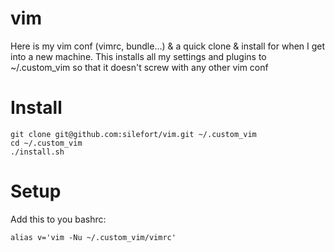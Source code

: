 # vim
Here is my vim conf (vimrc, bundle...) & a quick clone & install for when I get into a new machine.
This installs all my settings and plugins to ~/.custom_vim so that it doesn't screw with any other vim conf

# Install
    git clone git@github.com:silefort/vim.git ~/.custom_vim
    cd ~/.custom_vim
    ./install.sh

# Setup
Add this to you bashrc:
    
    alias v='vim -Nu ~/.custom_vim/vimrc'
